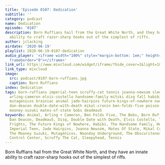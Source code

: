 ```yaml
---
title: 'Episode 0107: Dedication'
subtitle: ''
category: podcast
name: Dedication
episode: '0107'
description: Born Ruffians hail from the Great White North, and they have an innate
  ability to craft razor-sharp hooks out of the simplest of riffs.
author: jclacking
airdate: '2020-06-19'
playlist: 2020-06-19-0107-dedication
audio_player: '<iframe width="100%" style="margin-bottom: 1em;" height="120" src="https://www.mixcloud.com/widget/iframe/?feed=widget%2Fiframe%2F%3Fhide_cover%3D1%26light%3D1%26hide_artwork%3D1%26feed%3D%252Fthe-lacking-org%252Fihdm1g-107-dedication%252F&hide_artwork=1&hide_cover=1&light=1"
  frameborder="0"></iframe>'
link_url: https://www.mixcloud.com/widget/iframe/?hide_cover=1&light=1&hide_artwork=1&feed=%2Fthe-lacking-org%2Fihdm1g-107-dedication%2F
link_type: mixcloud
image:
  src: podcast/0107-born-ruffians.jpg
  caption: Born Ruffians
index: Dedication
tags: born-ruffians imperial-teen scruffy-cat tennis joanna-newsom sleepyhead holly-golightly
  arling-cameron elvis-costello handsome-family mitski disq fall habibi frights obscuritones
  mutagenicos brainiac animal jade-hairpins future-kings-of-nowhere noonday-underground
  dan-deacon double-date-with-death mikal-cronin ben-folds-five poison-control-center
  mooney-suzuki mates-of-state bobs deadmau5
keywords: Animal, Arling + Cameron, Ben Folds Five, The Bobs, Born Ruffians, Brainiac,
  Dan Deacon, Deadmau5, Disq, Double Date with Death, Elvis Costello, The Fall, The
  Frights, The Future Kings of Nowhere, Habibi, The Handsome Family, Holly Golightly,
  Imperial Teen, Jade Hairpins, Joanna Newsom, Mates Of State, Mikal Cronin, Mitski,
  The Mooney Suzuki, Mutagénicos, Noonday Underground, The Obscuritones, The Poison
  Control Center, Scruffy The Cat, Sleepyhead, Tennis
---
```

Born Ruffians hail from the Great White North, and they have an innate ability to craft razor-sharp hooks out of the simplest of riffs.
